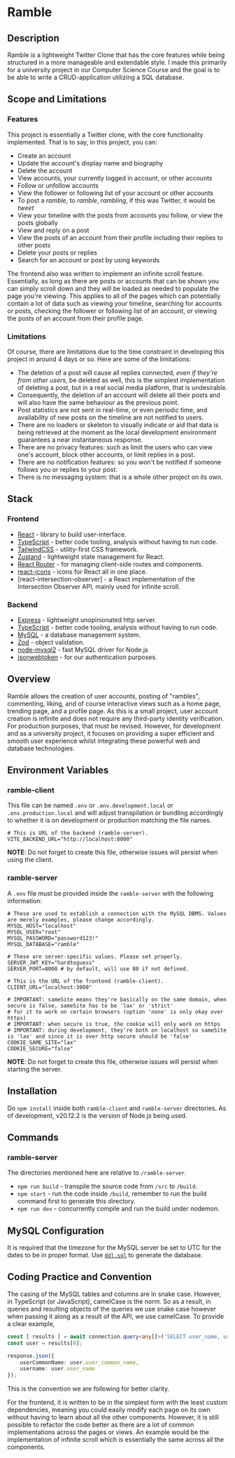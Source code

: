 # Ramble
## Description
Ramble is a lightweight Twitter Clone that has the core features while being structured in a more manageable and extendable style. I made this primarily for a university project in our Computer Science Course and the goal is to be able to write a CRUD-application utilizing a SQL database.

## Scope and Limitations
### Features
This project is essentially a Twitter clone, with the core functionality implemented. That is to say, in this project, you can:
- Create an account
- Update the account's display name and biography
- Delete the account
- View accounts, your currently logged in account, or other accounts
- Follow or unfollow accounts
- View the follower or following list of your account or other accounts
- To post a *ramble*, to *ramble*, *rambling*, if this was Twitter, it would be *tweet*
- View your timeline with the posts from accounts you follow, or view the posts globally
- View and reply on a post
- View the posts of an account from their profile including their replies to other posts
- Delete your posts or replies
- Search for an account or post by using keywords

The frontend also was written to implement an infinite scroll feature. Essentially, as long as there are posts or accounts that can be shown you can simply scroll down and they will be loaded as needed to populate the page you're viewing. This applies to all of the pages which can potentially contain a lot of data such as viewing your timeline, searching for accounts or posts, checking the follower or following list of an account, or viewing the posts of an account from their profile page.

### Limitations
Of course, there are limitations due to the time constraint in developing this project in around 4 days or so. Here are some of the limitations:
- The deletion of a post will cause all replies connected, *even if they're from other users*, be deleted as well, this is the simplest implementation of deleting a post, but in a real social media platform, that is undesirable.
- Consequently, the deletion of an account will delete all their posts and will also have the same behaviour as the previous point.
- Post statistics are not sent in real-time, or even periodic time, and availability of new posts on the timeline are not notified to users.
- There are no loaders or skeleton to visually indicate or aid that data is being retrieved at the moment as the local development environment guarantees a near instantaneous response.
- There are no privacy features: such as limit the users who can view one's account, block other accounts, or limit replies in a post.
- There are no notification features: so you won't be notified if someone follows you or replies to your post.
- There is no messaging system: that is a whole other project on its own.

## Stack
### Frontend
- [React](https://react.dev) - library to build user-interface.
- [TypeScript](https://www.typescriptlang.org) - better code tooling, analysis without having to run code.
- [TailwindCSS](https://tailwindcss.com) - utility-first CSS framework.
- [Zustand](https://github.com/pmndrs/zustand) - lightweight state management for React.
- [React Router](https://reactrouter.com/en/main) - for managing client-side routes and components.
- [react-icons](https://react-icons.github.io/react-icons/) - icons for React all in one place.
- [react-intersection-observer] - a React implementation of the Intersection Observer API, mainly used for infinite scroll.

### Backend
- [Express](https://expressjs.com) - lightweight unopinionated http server.
- [TypeScript](https://www.typescriptlang.org) - better code tooling, analysis without having to run code.
- [MySQL](https://www.mysql.com) - a database management system.
- [Zod](https://zod.dev) - object validation.
- [node-mysql2](https://github.com/sidorares/node-mysql2) - fast MySQL driver for Node.js
- [jsonwebtoken](https://github.com/auth0/node-jsonwebtoken) - for our authentication purposes.

## Overview
Ramble allows the creation of user accounts, posting of "rambles", commenting, liking, and of course interactive views such as a home page, trending page, and a profile page. As this is a small project, user account creation is infinite and does not require any third-party identity verification. For production purposes, that must be revised. However, for development and as a university project, it focuses on providing a super efficient and smooth user experience whilst integrating these powerful web and database technologies.

## Environment Variables
### ramble-client
This file can be named `.env` or `.env.development.local` or `.env.production.local` and will adjust transpilation or bundling accordingly to whether it is on development or production matching the file names.
```env
# This is URL of the backend (ramble-server).
VITE_BACKEND_URL="http://localhost:8000"
```
**NOTE**: Do not forget to create this file, otherwise issues will persist when using the client.

### ramble-server
A `.env` file must be provided inside the `ramble-server` with the following information:
```env
# These are used to establish a connection with the MySQL DBMS. Values are merely examples, please change accordingly.
MYSQL_HOST="localhost"
MYSQL_USER="root"
MYSQL_PASSWORD="password123!"
MYSQL_DATABASE="ramble"

# These are server-specific values. Please set properly.
SERVER_JWT_KEY="hardtoguess"
SERVER_PORT=8000 # by default, will use 80 if not defined.

# This is the URL of the frontend (ramble-client).
CLIENT_URL="localhost:3000"

# IMPORTANT: sameSite means they're basically on the same domain, when secure is false, sameSite has to be 'lax' or 'strict' 
# for it to work on certain browsers (option 'none' is only okay over https) 
# IMPORTANT: when secure is true, the cookie will only work on https
# IMPORTANT: during development, they're both on localhost so sameSite is 'lax' and since it is over http secure should be 'false'
COOKIE_SAME_SITE="lax"
COOKIE_SECURE="false"
```
**NOTE**: Do not forget to create this file, otherwise issues will persist when starting the server.

## Installation
Do `npm install` inside both `ramble-client` and `ramble-server` directories. As of development, v20.12.2 is the version of Node.js being used.

## Commands
### ramble-server
The directories mentioned here are relative to `/ramble-server`.
- `npm run build` - transpile the source code from `/src` to `/build`.
- `npm start` - run the code inside `/build`, remember to run the build command first to generate this directory.
- `npm run dev` - concurrently compile and run the build under nodemon.

## MySQL Configuration
It is required that the timezone for the MySQL server be set to UTC for the dates to be in proper format. Use [`ddl.sql`](/ddl.sql) to generate the database.

## Coding Practice and Convention
The casing of the MySQL tables and columns are in snake case. However, in TypeScript (or JavaScript), camelCase is the norm. So as a result, in queries and resulting objects of the queries we use snake case however when passing it along as a result of the API, we use camelCase. To provide a clear example,
```ts
const [ results ] = await connection.query<any[]>('SELECT user_name, user_common_name, user_password FROM user WHERE user_name = ?', [ username ]);
const user = results[0];

response.json({
    userCommonName: user.user_common_name,
    username: user.user_name
});
```
This is the convention we are following for better clarity.

For the frontend, it is written to be in the simplest form with the least custom dependencies, meaning you could easily modify each page on its own without having to learn about all the other components. However, it is still possible to refactor the code better as there are a lot of common implementations across the pages or views. An example would be the implementation of infinite scroll which is essentially the same across all the components.